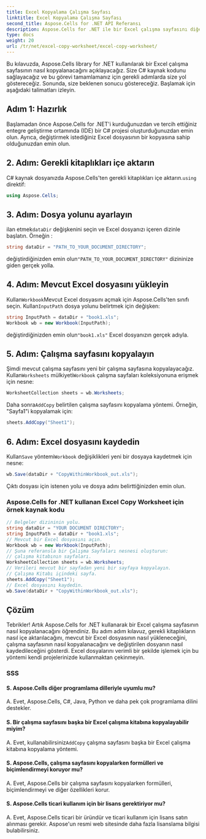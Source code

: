 ```yaml
---
title: Excel Kopyalama Çalışma Sayfası
linktitle: Excel Kopyalama Çalışma Sayfası
second_title: Aspose.Cells for .NET API Referansı
description: Aspose.Cells for .NET ile bir Excel çalışma sayfasını diğerine kopyalayın.
type: docs
weight: 20
url: /tr/net/excel-copy-worksheet/excel-copy-worksheet/
---
```


Bu kılavuzda, Aspose.Cells library for .NET kullanılarak bir Excel çalışma sayfasının nasıl kopyalanacağını açıklayacağız. Size C# kaynak kodunu sağlayacağız ve bu görevi tamamlamanız için gerekli adımlarda size yol göstereceğiz. Sonunda, size beklenen sonucu göstereceğiz. Başlamak için aşağıdaki talimatları izleyin.

## Adım 1: Hazırlık

Başlamadan önce Aspose.Cells for .NET'i kurduğunuzdan ve tercih ettiğiniz entegre geliştirme ortamında (IDE) bir C# projesi oluşturduğunuzdan emin olun. Ayrıca, değiştirmek istediğiniz Excel dosyasının bir kopyasına sahip olduğunuzdan emin olun.

## 2. Adım: Gerekli kitaplıkları içe aktarın

 C# kaynak dosyanızda Aspose.Cells'ten gerekli kitaplıkları içe aktarın.`using` direktif:

```csharp
using Aspose.Cells;
```

## 3. Adım: Dosya yolunu ayarlayın

 ilan etmek`dataDir` değişkenini seçin ve Excel dosyanızı içeren dizinle başlatın. Örneğin :

```csharp
string dataDir = "PATH_TO_YOUR_DOCUMENT_DIRECTORY";
```

 değiştirdiğinizden emin olun`"PATH_TO_YOUR_DOCUMENT_DIRECTORY"` dizininize giden gerçek yolla.

## 4. Adım: Mevcut Excel dosyasını yükleyin

 Kullan`Workbook`Mevcut Excel dosyasını açmak için Aspose.Cells'ten sınıfı seçin. Kullan`InputPath` dosya yolunu belirtmek için değişken:

```csharp
string InputPath = dataDir + "book1.xls";
Workbook wb = new Workbook(InputPath);
```

 değiştirdiğinizden emin olun`"book1.xls"` Excel dosyanızın gerçek adıyla.

## 5. Adım: Çalışma sayfasını kopyalayın

 Şimdi mevcut çalışma sayfasını yeni bir çalışma sayfasına kopyalayacağız. Kullan`Worksheets` mülkiyeti`Workbook` çalışma sayfaları koleksiyonuna erişmek için nesne:

```csharp
WorksheetCollection sheets = wb.Worksheets;
```

 Daha sonra`AddCopy` belirtilen çalışma sayfasını kopyalama yöntemi. Örneğin, "Sayfa1"i kopyalamak için:

```csharp
sheets.AddCopy("Sheet1");
```

## 6. Adım: Excel dosyasını kaydedin

 Kullan`Save` yöntemi`Workbook` değişiklikleri yeni bir dosyaya kaydetmek için nesne:

```csharp
wb.Save(dataDir + "CopyWithinWorkbook_out.xls");
```

Çıktı dosyası için istenen yolu ve dosya adını belirttiğinizden emin olun.

### Aspose.Cells for .NET kullanan Excel Copy Worksheet için örnek kaynak kodu 

```csharp
// Belgeler dizininin yolu.
string dataDir = "YOUR DOCUMENT DIRECTORY";
string InputPath = dataDir + "book1.xls";
// Mevcut bir Excel dosyasını açın.
Workbook wb = new Workbook(InputPath);
// Şuna referansla bir Çalışma Sayfaları nesnesi oluşturun:
// çalışma kitabının sayfaları.
WorksheetCollection sheets = wb.Worksheets;
// Verileri mevcut bir sayfadan yeni bir sayfaya kopyalayın.
// Çalışma Kitabı içindeki sayfa.
sheets.AddCopy("Sheet1");
// Excel dosyasını kaydedin.
wb.Save(dataDir + "CopyWithinWorkbook_out.xls");
```

## Çözüm

Tebrikler! Artık Aspose.Cells for .NET kullanarak bir Excel çalışma sayfasının nasıl kopyalanacağını öğrendiniz. Bu adım adım kılavuz, gerekli kitaplıkların nasıl içe aktarılacağını, mevcut bir Excel dosyasının nasıl yükleneceğini, çalışma sayfasının nasıl kopyalanacağını ve değiştirilen dosyanın nasıl kaydedileceğini gösterdi. Excel dosyalarını verimli bir şekilde işlemek için bu yöntemi kendi projelerinizde kullanmaktan çekinmeyin.

### SSS

#### S. Aspose.Cells diğer programlama dilleriyle uyumlu mu?

A. Evet, Aspose.Cells, C#, Java, Python ve daha pek çok programlama dilini destekler.

#### S. Bir çalışma sayfasını başka bir Excel çalışma kitabına kopyalayabilir miyim?

A.  Evet, kullanabilirsiniz`AddCopy` çalışma sayfasını başka bir Excel çalışma kitabına kopyalama yöntemi.

#### S. Aspose.Cells, çalışma sayfasını kopyalarken formülleri ve biçimlendirmeyi koruyor mu?

A. Evet, Aspose.Cells bir çalışma sayfasını kopyalarken formülleri, biçimlendirmeyi ve diğer özellikleri korur.

#### S. Aspose.Cells ticari kullanım için bir lisans gerektiriyor mu?

A. Evet, Aspose.Cells ticari bir üründür ve ticari kullanım için lisans satın alınması gerekir. Aspose'un resmi web sitesinde daha fazla lisanslama bilgisi bulabilirsiniz.